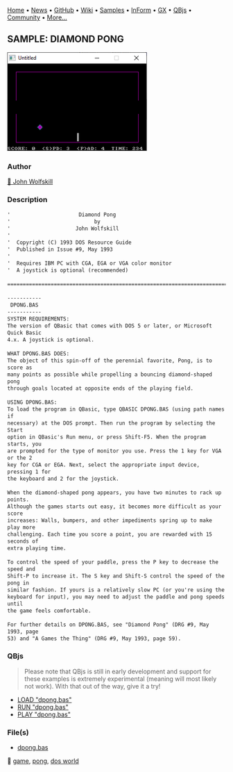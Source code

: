 [Home](https://qb64.com) • [News](../../news.md) • [GitHub](https://github.com/QB64Official/qb64) • [Wiki](https://github.com/QB64Official/qb64/wiki) • [Samples](../../samples.md) • [InForm](../../inform.md) • [GX](../../gx.md) • [QBjs](../../qbjs.md) • [Community](../../community.md) • [More...](../../more.md)

## SAMPLE: DIAMOND PONG

![screenshot.png](img/screenshot.png)

### Author

[🐝 John Wolfskill](../john-wolfskill.md) 

### Description

```text
'                      Diamond Pong
'                           by
'                     John Wolfskill
'
'  Copyright (C) 1993 DOS Resource Guide
'  Published in Issue #9, May 1993
'
'  Requires IBM PC with CGA, EGA or VGA color monitor
'  A joystick is optional (recommended)

==============================================================================

-----------
 DPONG.BAS
-----------
SYSTEM REQUIREMENTS:
The version of QBasic that comes with DOS 5 or later, or Microsoft Quick Basic 
4.x. A joystick is optional.

WHAT DPONG.BAS DOES:
The object of this spin-off of the perennial favorite, Pong, is to score as 
many points as possible while propelling a bouncing diamond-shaped pong 
through goals located at opposite ends of the playing field.

USING DPONG.BAS:
To load the program in QBasic, type QBASIC DPONG.BAS (using path names if 
necessary) at the DOS prompt. Then run the program by selecting the Start 
option in QBasic's Run menu, or press Shift-F5. When the program starts, you 
are prompted for the type of monitor you use. Press the 1 key for VGA or the 2 
key for CGA or EGA. Next, select the appropriate input device, pressing 1 for 
the keyboard and 2 for the joystick.

When the diamond-shaped pong appears, you have two minutes to rack up points. 
Although the games starts out easy, it becomes more difficult as your score 
increases: Walls, bumpers, and other impediments spring up to make play more 
challenging. Each time you score a point, you are rewarded with 15 seconds of 
extra playing time.

To control the speed of your paddle, press the P key to decrease the speed and 
Shift-P to increase it. The S key and Shift-S control the speed of the pong in 
similar fashion. If yours is a relatively slow PC (or you're using the 
keyboard for input), you may need to adjust the paddle and pong speeds until 
the game feels comfortable.

For further details on DPONG.BAS, see "Diamond Pong" (DRG #9, May 1993, page 
53) and "A Games the Thing" (DRG #9, May 1993, page 59).
```

### QBjs

> Please note that QBjs is still in early development and support for these examples is extremely experimental (meaning will most likely not work). With that out of the way, give it a try!

* [LOAD "dpong.bas"](https://v6p9d9t4.ssl.hwcdn.net/html/6022890/index.html?src=https://qb64.com/samples/diamond-pong/src/dpong.bas)
* [RUN "dpong.bas"](https://v6p9d9t4.ssl.hwcdn.net/html/6022890/index.html?mode=auto&src=https://qb64.com/samples/diamond-pong/src/dpong.bas)
* [PLAY "dpong.bas"](https://v6p9d9t4.ssl.hwcdn.net/html/6022890/index.html?mode=play&src=https://qb64.com/samples/diamond-pong/src/dpong.bas)

### File(s)

* [dpong.bas](src/dpong.bas)

🔗 [game](../game.md), [pong](../pong.md), [dos world](../dos-world.md)
